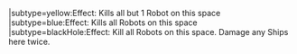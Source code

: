 |subtype=yellow:Effect: Kills all but 1 Robot on this space
|subtype=blue:Effect: Kills all Robots on this space
|subtype=blackHole:Effect: Kill all Robots on this space. Damage any Ships here twice.
